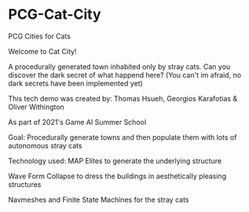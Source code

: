 # PCG-Cat-City
PCG Cities for Cats

Welcome to Cat City! 

A procedurally generated town inhabited only by stray cats. Can you discover the dark secret of what happend here?
(You can't im afraid, no dark secrets have been implemented yet)

This tech demo was created by:
Thomas Hsueh, 
Georgios Karafotias & 
Oliver Withington

As part of 2021's Game AI Summer School


Goal:
Procedurally generate towns and then populate them with lots of autonomous stray cats

Technology used:
MAP Elites to generate the underlying structure

Wave Form Collapse to dress the buildings in aesthetically pleasing structures

Navmeshes and Finite State Machines for the stray cats
